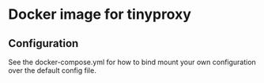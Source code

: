 # Docker image for tinyproxy

## Configuration

See the docker-compose.yml for how to bind mount your own configuration over
the default config file.

